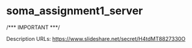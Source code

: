# soma_assignment1_server

/*** IMPORTANT ***/

Description URLs: https://www.slideshare.net/secret/H4tdMT8827330O
